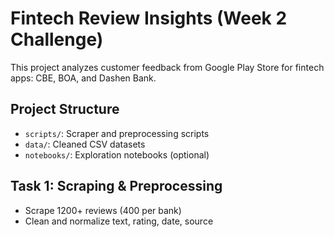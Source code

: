 # Fintech Review Insights (Week 2 Challenge)

This project analyzes customer feedback from Google Play Store for fintech apps: CBE, BOA, and Dashen Bank.

## Project Structure
- `scripts/`: Scraper and preprocessing scripts
- `data/`: Cleaned CSV datasets
- `notebooks/`: Exploration notebooks (optional)

## Task 1: Scraping & Preprocessing
- Scrape 1200+ reviews (400 per bank)
- Clean and normalize text, rating, date, source